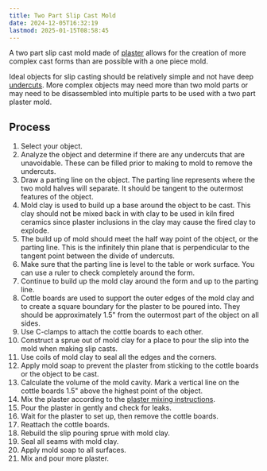 ```yaml
---
title: Two Part Slip Cast Mold
date: 2024-12-05T16:32:19
lastmod: 2025-01-15T08:58:45
---
```


A two part slip cast mold made of [plaster](./plaster.md) allows for the creation of more complex cast forms than are possible with a one piece mold.

Ideal objects for slip casting should be relatively simple and not have deep [undercuts](./undercuts.md). More complex objects may need more than two mold parts or may need to be disassembled into multiple parts to be used with a two part plaster mold.

## Process

1. Select your object.
2. Analyze the object and determine if there are any undercuts that are unavoidable. These can be filled prior to making to mold to remove the undercuts.
3. Draw a parting line on the object. The parting line represents where the two mold halves will separate. It should be tangent to the outermost features of the object.
4. Mold clay is used to build up a base around the object to be cast. This clay should not be mixed back in with clay to be used in kiln fired ceramics since plaster inclusions in the clay may cause the fired clay to explode.
5. The build up of mold should meet the half way point of the object, or the parting line. This is the infinitely thin plane that is perpendicular to the tangent point between the divide of undercuts.
6. Make sure that the parting line is level to the table or work surface. You can use a ruler to check completely around the form.
7. Continue to build up the mold clay around the form and up to the parting line.
8. Cottle boards are used to support the outer edges of the mold clay and to create a square boundary for the plaster to be poured into. They should be approximately 1.5" from the outermost part of the object on all sides.
9. Use C-clamps to attach the cottle boards to each other.
10. Construct a sprue out of mold clay for a place to pour the slip into the mold when making slip casts.
11. Use coils of mold clay to seal all the edges and the corners.
12. Apply mold soap to prevent the plaster from sticking to the cottle boards or the object to be cast.
13. Calculate the volume of the mold cavity. Mark a vertical line on the cottle boards 1.5" above the highest point of the object.
14. Mix the plaster according to the [plaster mixing instructions](./how-to-mix-plaster.md).
15. Pour the plaster in gently and check for leaks.
16. Wait for the plaster to set up, then remove the cottle boards.
17. Reattach the cottle boards.
18. Rebuild the slip pouring sprue with mold clay.
19. Seal all seams with mold clay.
20. Apply mold soap to all surfaces.
21. Mix and pour more plaster.
